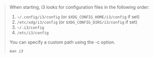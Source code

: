 > When starting, i3 looks for configuration files in the following order:
>
> 1. `~/.config/i3/config` (or `$XDG_CONFIG_HOME/i3/config` if set)
> 2. `/etc/xdg/i3/config` (or `$XDG_CONFIG_DIRS/i3/config` if set)
> 3. `~/.i3/config`
> 4. `/etc/i3/config`
>
> You can specify a custom path using the -c option.
>
> <cite>`man i3`</cite>
